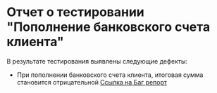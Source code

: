 # Отчет о тестировании "Пополнение банковского счета клиента" #
В результате тестирования выявлены следующие дефекты:
* При пополнении банковского счета клиента, итоговая сумма становится отрицательной 
[Ссылка на Баг репорт](https://avlina31.atlassian.net/browse/J1-1?atlOrigin=eyJpIjoiY2JmZGNmOTc2YzI5NGM3ZWE0ZmMwYTllMjRiMDhhMWUiLCJwIjoiaiJ9)
